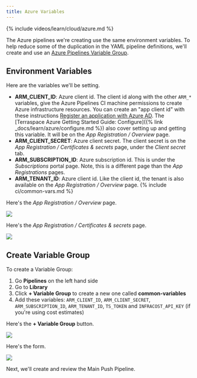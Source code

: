 ```yaml
---
title: Azure Variables
---
```


{% include videos/learn/cloud/azure.md %}

The Azure pipelines we're creating use the same environment variables. To help reduce some of the duplication in the YAML pipeline definitions, we'll create and use an [Azure Pipelines Variable Group](https://docs.microsoft.com/en-us/azure/devops/pipelines/library/variable-groups?view=azure-devops&tabs=yaml).

## Environment Variables

Here are the variables we'll be setting.


* **ARM_CLIENT_ID**: Azure client id. The client id along with the other `ARM_*` variables, give the Azure Pipelines CI machine permissions to create Azure infrastructure resources. You can create an "app client id" with these instructions [Register an application with Azure AD](https://docs.microsoft.com/en-us/azure/active-directory/develop/howto-create-service-principal-portal#register-an-application-with-azure-ad-and-create-a-service-principal). The [Terraspace Azure Getting Started Guide: Configure]({% link _docs/learn/azure/configure.md %}) also cover setting up and getting this variable. It will be on the *App Registration / Overview* page.
* **ARM_CLIENT_SECRET**: Azure client secret. The client secret is on the *App Registration / Certificates & secrets* page, under the *Client secret* tab.
* **ARM_SUBSCRIPTION_ID**: Azure subscription id. This is under the *Subscriptions* portal page. Note, this is a different page than the *App Registrations* pages.
* **ARM_TENANT_ID**: Azure client id. Like the client id, the tenant is also available on the *App Registration / Overview* page.
{% include ci/common-vars.md %}

Here's the *App Registration / Overview* page.

![](https://img.boltops.com/images/terraspace/cloud/ci/azure/variables/azure-app-client-id.png)

Here's the *App Registration / Certificates & secrets* page.

![](https://img.boltops.com/images/terraspace/cloud/ci/azure/variables/azure-app-client-secret.png)

## Create Variable Group

To create a Variable Group:

1. Go **Pipelines** on the left hand side
2. Go to **Library**
3. Click **+ Variable Group** to create a new one called **common-variables**
4. Add these variables: `ARM_CLIENT_ID`, `ARM_CLIENT_SECRET`, `ARM_SUBSCRIPTION_ID`, `ARM_TENANT_ID`, `TS_TOKEN` and `INFRACOST_API_KEY` (if you're using cost estimates)

Here's the **+ Variable Group** button.

![](https://img.boltops.com/images/terraspace/cloud/ci/azure/variables/variables-create.png)

Here's the form.

![](https://img.boltops.com/images/terraspace/cloud/ci/azure/variables/variables-form.png)

Next, we'll create and review the Main Push Pipeline.
